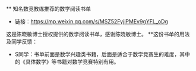 ** 知名数竞教练推荐的数学阅读书单

  * 链接：https://mp.weixin.qq.com/s/MSZ52FyjiPMEv9gYFL_oDg

这是陈晓敏博士授权提供的数学阅读书单，感谢陈晓敏博士。
**这份书单的用法及同学反馈：
  * S同学：书单前面是数学兴趣类书籍，后面是适合于数学竞赛生的难度，其中的《具体数学》等书籍对数学竞赛特别有用。
